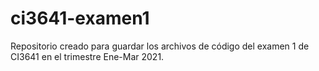 # ci3641-examen1
Repositorio creado para guardar los archivos de código del examen 1 de CI3641 en el trimestre Ene-Mar 2021.
